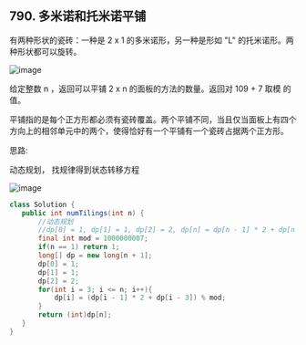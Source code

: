 ## 790. 多米诺和托米诺平铺
有两种形状的瓷砖：一种是 2 x 1 的多米诺形，另一种是形如 "L" 的托米诺形。两种形状都可以旋转。

![image](https://github.com/Ray3260/LeetCodeNote/assets/41173822/9fc8b685-d9f5-4852-903a-6cc73478f158)


给定整数 n ，返回可以平铺 2 x n 的面板的方法的数量。返回对 109 + 7 取模 的值。

平铺指的是每个正方形都必须有瓷砖覆盖。两个平铺不同，当且仅当面板上有四个方向上的相邻单元中的两个，使得恰好有一个平铺有一个瓷砖占据两个正方形。

 思路:

 动态规划， 找规律得到状态转移方程
 
 ![image](https://github.com/Ray3260/LeetCodeNote/assets/41173822/84c38698-9eef-481f-bb5a-41d4c6304161)

 ```java
class Solution {
    public int numTilings(int n) {
        //动态规划 
        //dp[0] = 1, dp[1] = 1, dp[2] = 2, dp[n] = dp[n - 1] * 2 + dp[n - 3] 
        final int mod = 1000000007;
        if(n == 1) return 1;
        long[] dp = new long[n + 1];
        dp[0] = 1;
        dp[1] = 1;
        dp[2] = 2;
        for(int i = 3; i <= n; i++){
            dp[i] = (dp[i - 1] * 2 + dp[i - 3]) % mod;
        }
        return (int)dp[n];
    }
}
```
